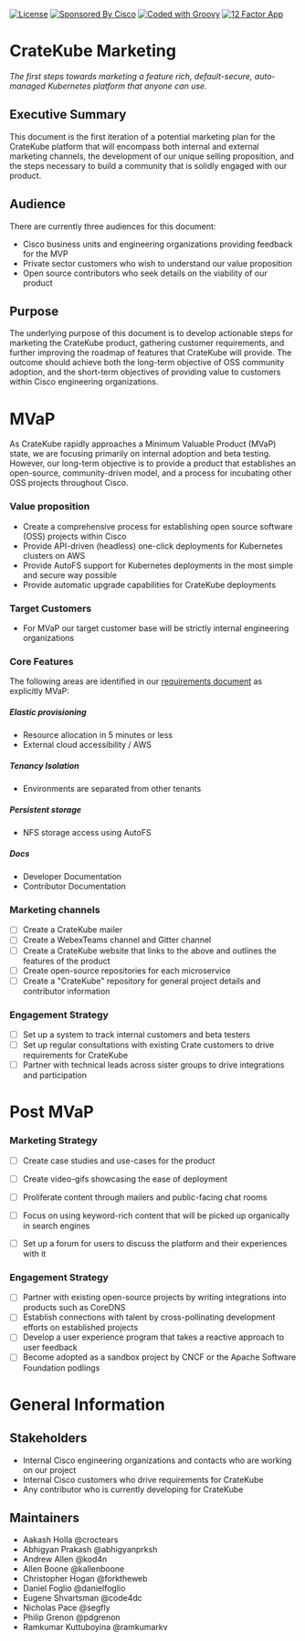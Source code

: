 [![License](http://img.shields.io/badge/license-apache%202.0-yellow)](http://choosealicense.com/licenses/apache-2.0/)
[![Sponsored By Cisco](https://img.shields.io/badge/sponsored%20by-Cisco-blue)](https://www.cisco.com/c/en/us/solutions/cloud/multicloud-solutions.html)
[![Coded with Groovy](https://img.shields.io/badge/language-Groovy-green)](https://github.com/apache/groovy)
[![12 Factor App](https://img.shields.io/badge/app-12--factor-yellow)](https://12factor.net/)

# CrateKube Marketing
_The first steps towards marketing a feature rich, default-secure, auto-managed Kubernetes platform that anyone can use._

## Executive Summary
This document is the first iteration of a potential marketing plan for the CrateKube platform that will encompass both internal and external marketing channels, the development of our unique selling proposition, and the steps necessary to build a community that is solidly engaged with our product.

## Audience
There are currently three audiences for this document:
- Cisco business units and engineering organizations providing feedback for the MVP
- Private sector customers who wish to understand our value proposition
- Open source contributors who seek details on the viability of our product

## Purpose
The underlying purpose of this document is to develop actionable steps for marketing the CrateKube product, gathering customer requirements, and further improving the roadmap of features that CrateKube will provide.  The outcome should achieve both the long-term objective of OSS community adoption, and the short-term objectives of providing value to customers within Cisco engineering organizations.

# MVaP
As CrateKube rapidly approaches a Minimum Valuable Product (MVaP) state, we are focusing primarily on internal adoption and beta testing.  However, our long-term objective is to provide a product that establishes an open-source, community-driven model, and a process for incubating other OSS projects throughout Cisco.

### Value proposition
- Create a comprehensive process for establishing open source software (OSS) projects within Cisco
- Provide API-driven (headless) one-click deployments for Kubernetes clusters on AWS
- Provide AutoFS support for Kubernetes deployments in the most simple and secure way possible
- Provide automatic upgrade capabilities for CrateKube deployments

### Target Customers
- For MVaP our target customer base will be strictly internal engineering organizations

### Core Features
The following areas are identified in our [requirements document](https://github.com/cratekube/cratekube/blob/master/docs/Requirements.md) as explicitly MVaP:

##### Elastic provisioning
- Resource allocation in 5 minutes or less
- External cloud accessibility / AWS

##### Tenancy Isolation
- Environments are separated from other tenants

##### Persistent storage
- NFS storage access using AutoFS

##### Docs
- Developer Documentation
- Contributor Documentation

### Marketing channels
- [ ] Create a CrateKube mailer
- [ ] Create a WebexTeams channel and Gitter channel
- [ ] Create a CrateKube website that links to the above and outlines the features of the product
- [ ] Create open-source repositories for each microservice
- [ ] Create a "CrateKube" repository for general project details and contributor information

### Engagement Strategy
- [ ] Set up a system to track internal customers and beta testers
- [ ] Set up regular consultations with existing Crate customers to drive requirements for CrateKube
- [ ] Partner with technical leads across sister groups to drive integrations and participation

# Post MVaP

### Marketing Strategy
- [ ] Create case studies and use-cases for the product
- [ ] Create video-gifs showcasing the ease of deployment
- [ ] Proliferate content through mailers and public-facing chat rooms
- [ ] Focus on using keyword-rich content that will be picked up organically in search engines
- [ ] Set up a forum for users to discuss the platform and their experiences with it


### Engagement Strategy
- [ ] Partner with existing open-source projects by writing integrations into products such as CoreDNS
- [ ] Establish connections with talent by cross-pollinating development efforts on established projects 
- [ ] Develop a user experience program that takes a reactive approach to user feedback
- [ ] Become adopted as a sandbox project by CNCF or the Apache Software Foundation podlings

# General Information

## Stakeholders
- Internal Cisco engineering organizations and contacts who are working on our project
- Internal Cisco customers who drive requirements for CrateKube
- Any contributor who is currently developing for CrateKube

## Maintainers
- Aakash Holla @croctears
- Abhigyan Prakash @abhigyanprksh
- Andrew Allen @kod4n
- Allen Boone @kallenboone
- Christopher Hogan @forktheweb
- Daniel Foglio @danielfoglio
- Eugene Shvartsman @code4dc
- Nicholas Pace @segfly
- Philip Grenon @pdgrenon
- Ramkumar Kuttuboyina @ramkumarkv
